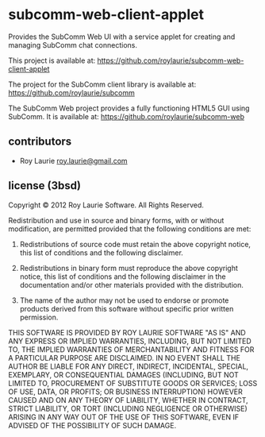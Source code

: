 subcomm-web-client-applet
==============================================================================================================

Provides the SubComm Web UI with a service applet for creating and managing SubComm chat connections.

This project is available at:
https://github.com/roylaurie/subcomm-web-client-applet

The project for the SubComm client library is available at:
https://github.com/roylaurie/subcomm

The SubComm Web project provides a fully functioning HTML5 GUI using SubComm. It is available at:
https://github.com/roylaurie/subcomm-web

contributors
-------
* Roy Laurie <roy.laurie@gmail.com>

license (3bsd)
--------------

Copyright © 2012 Roy Laurie Software. All Rights Reserved.

Redistribution and use in source and binary forms, with or without
modification, are permitted provided that the following conditions are met:

1. Redistributions of source code must retain the above copyright notice, this
   list of conditions and the following disclaimer.

2. Redistributions in binary form must reproduce the above copyright notice,
   this list of conditions and the following disclaimer in the documentation
   and/or other materials provided with the distribution.

3. The name of the author may not be used to endorse or promote products
   derived from this software without specific prior written permission.

THIS SOFTWARE IS PROVIDED BY ROY LAURIE SOFTWARE "AS IS" AND ANY EXPRESS OR IMPLIED
WARRANTIES, INCLUDING, BUT NOT LIMITED TO, THE IMPLIED WARRANTIES OF
MERCHANTABILITY AND FITNESS FOR A PARTICULAR PURPOSE ARE DISCLAIMED. IN NO
EVENT SHALL THE AUTHOR BE LIABLE FOR ANY DIRECT, INDIRECT, INCIDENTAL, SPECIAL,
EXEMPLARY, OR CONSEQUENTIAL DAMAGES (INCLUDING, BUT NOT LIMITED TO, PROCUREMENT
OF SUBSTITUTE GOODS OR SERVICES; LOSS OF USE, DATA, OR PROFITS; OR BUSINESS
INTERRUPTION) HOWEVER CAUSED AND ON ANY THEORY OF LIABILITY, WHETHER IN
CONTRACT, STRICT LIABILITY, OR TORT (INCLUDING NEGLIGENCE OR OTHERWISE) ARISING
IN ANY WAY OUT OF THE USE OF THIS SOFTWARE, EVEN IF ADVISED OF THE POSSIBILITY
OF SUCH DAMAGE.
